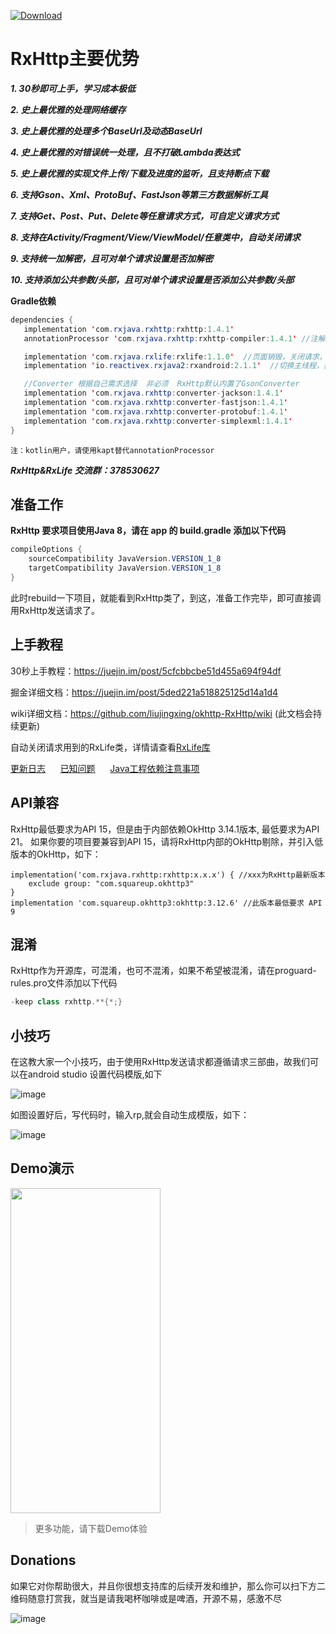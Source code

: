 [ ![Download](https://api.bintray.com/packages/32774707/maven/rxhttp/images/download.svg) ](https://bintray.com/32774707/maven/rxhttp/_latestVersion)

# RxHttp主要优势

  ***1. 30秒即可上手，学习成本极低***
  
  ***2. 史上最优雅的处理网络缓存***
  
  ***3. 史上最优雅的处理多个BaseUrl及动态BaseUrl***
  
  ***4. 史上最优雅的对错误统一处理，且不打破Lambda表达式***
  
  ***5. 史上最优雅的实现文件上传/下载及进度的监听，且支持断点下载***
  
  ***6. 支持Gson、Xml、ProtoBuf、FastJson等第三方数据解析工具***
  
  ***7. 支持Get、Post、Put、Delete等任意请求方式，可自定义请求方式***
  
  ***8. 支持在Activity/Fragment/View/ViewModel/任意类中，自动关闭请求***
  
  ***9. 支持统一加解密，且可对单个请求设置是否加解密***
  
  ***10. 支持添加公共参数/头部，且可对单个请求设置是否添加公共参数/头部***

**Gradle依赖**

```java
dependencies {
   implementation 'com.rxjava.rxhttp:rxhttp:1.4.1'
   annotationProcessor 'com.rxjava.rxhttp:rxhttp-compiler:1.4.1' //注解处理器，生成RxHttp类

   implementation 'com.rxjava.rxlife:rxlife:1.1.0'  //页面销毁，关闭请求，非必须
   implementation 'io.reactivex.rxjava2:rxandroid:2.1.1'  //切换主线程，非必须

   //Converter 根据自己需求选择  非必须  RxHttp默认内置了GsonConverter
   implementation 'com.rxjava.rxhttp:converter-jackson:1.4.1'
   implementation 'com.rxjava.rxhttp:converter-fastjson:1.4.1'
   implementation 'com.rxjava.rxhttp:converter-protobuf:1.4.1'
   implementation 'com.rxjava.rxhttp:converter-simplexml:1.4.1'
}
```
`注：kotlin用户，请使用kapt替代annotationProcessor`

***RxHttp&RxLife 交流群：378530627***

## 准备工作

**RxHttp 要求项目使用Java 8，请在 app 的 build.gradle 添加以下代码**

```java
compileOptions {
    sourceCompatibility JavaVersion.VERSION_1_8
    targetCompatibility JavaVersion.VERSION_1_8
}
```
此时rebuild一下项目，就能看到RxHttp类了，到这，准备工作完毕，即可直接调用RxHttp发送请求了。

## 上手教程

30秒上手教程：https://juejin.im/post/5cfcbbcbe51d455a694f94df

掘金详细文档：https://juejin.im/post/5ded221a518825125d14a1d4

wiki详细文档：https://github.com/liujingxing/okhttp-RxHttp/wiki  (此文档会持续更新)

自动关闭请求用到的RxLife类，详情请查看[RxLife库](https://github.com/liujingxing/RxLife)

[更新日志](https://github.com/liujingxing/okhttp-RxHttp/wiki/%E6%9B%B4%E6%96%B0%E6%97%A5%E5%BF%97) &nbsp;&nbsp;&nbsp;&nbsp;
[已知问题](https://github.com/liujingxing/okhttp-RxHttp/wiki/%E5%B7%B2%E7%9F%A5%E9%97%AE%E9%A2%98) &nbsp;&nbsp;&nbsp;&nbsp;
[Java工程依赖注意事项](https://github.com/liujingxing/okhttp-RxHttp/wiki/Java%E5%B7%A5%E7%A8%8B%E4%BE%9D%E8%B5%96)

## API兼容

RxHttp最低要求为API 15，但是由于内部依赖OkHttp 3.14.1版本, 最低要求为API 21。
如果你要的项目要兼容到API 15，请将RxHttp内部的OkHttp剔除，并引入低版本的OkHttp，如下：

```
implementation('com.rxjava.rxhttp:rxhttp:x.x.x') { //xxx为RxHttp最新版本
    exclude group: "com.squareup.okhttp3"
}
implementation 'com.squareup.okhttp3:okhttp:3.12.6' //此版本最低要求 API 9
```

## 混淆

RxHttp作为开源库，可混淆，也可不混淆，如果不希望被混淆，请在proguard-rules.pro文件添加以下代码

```java
-keep class rxhttp.**{*;}
```

## 小技巧

在这教大家一个小技巧，由于使用RxHttp发送请求都遵循请求三部曲，故我们可以在android studio 设置代码模版,如下

![image](https://github.com/liujingxing/RxHttp/blob/master/screen/templates.png)

如图设置好后，写代码时，输入rp,就会自动生成模版，如下：

![image](https://github.com/liujingxing/RxHttp/blob/master/screen/templates_demo.gif)


## Demo演示
<img src="https://github.com/liujingxing/RxHttp/blob/master/screen/screenrecorder-2019-11-27_22_56_26.gif" width = "240" height = "520" /> 

> 更多功能，请下载Demo体验

## Donations
如果它对你帮助很大，并且你很想支持库的后续开发和维护，那么你可以扫下方二维码随意打赏我，就当是请我喝杯咖啡或是啤酒，开源不易，感激不尽

![image](https://github.com/liujingxing/RxHttp/blob/master/screen/donations.jpeg)





